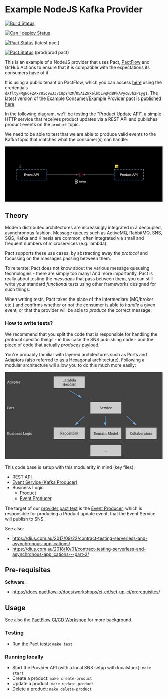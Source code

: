 # Example NodeJS Kafka Provider

[![Build Status](https://github.com/pactflow/example-provider-js-sns/actions/workflows/build.yml/badge.svg)](https://github.com/pactflow/example-provider-js-sns/actions)

[![Can I deploy Status](https://test.pactflow.io/pacticipants/pactflow-example-provider-js-sns/branches/master/latest-version/can-i-deploy/to-environment/production/badge.svg)](https://test.pactflow.io/pacticipants/pactflow-example-provider-js-sns/branches/master/latest-version/can-i-deploy/to-environment/production/badge)

[![Pact Status](https://test.pactflow.io/pacts/provider/pactflow-example-provider-js-sns/consumer/pactflow-example-consumer-js-sns/latest/badge.svg?label=provider)](https://test.pactflow.io/pacts/provider/pactflow-example-provider-js-sns/consumer/pactflow-example-consumer-js-sns/latest) (latest pact)

[![Pact Status](https://test.pactflow.io/matrix/provider/pactflow-example-provider-js-sns/latest/master/consumer/pactflow-example-consumer-js-sns/latest/master/badge.svg?label=provider)](https://test.pactflow.io/pacts/provider/pactflow-example-provider-js-sns/consumer/pactflow-example-consumer-js-sns/latest/master) (prod/prod pact)

This is an example of a NodeJS provider that uses Pact, [PactFlow](https://pactflow.io) and GitHub Actions to ensure that it is compatible with the expectations its consumers have of it.

It is using a public tenant on PactFlow, which you can access [here](https://test.pactflow.io) using the credentials `dXfltyFMgNOFZAxr8io9wJ37iUpY42M`/`O5AIZWxelWbLvqMd8PkAVycBJh2Psyg1`. The latest version of the Example Consumer/Example Provider pact is published [here](https://test.pactflow.io/pacts/provider/pactflow-example-provider-js-sns/consumer/pactflow-example-consumer-js-sns/latest).

In the following diagram, we'll be testing the "Product Update API", a simple HTTP service that receives product updates via a REST API and publishes product events on the `product` topic.

We need to be able to test that we are able to produce valid events to the Kafka topic that matches what the consumer(s) can handle:

![kafka Architecture](../docs/kafka.png "kafka Architecture")

## Theory

Modern distributed architectures are increasingly integrated in a decoupled, asynchronous fashion. Message queues such as ActiveMQ, RabbitMQ, SNS, SQS, Kafka and Kinesis are common, often integrated via small and frequent numbers of microservices (e.g. lambda).

Pact supports these use cases, by abstracting away the _protocol_ and focussing on the messages passing between them.

To reiterate: Pact does not know about the various message queueing technologies - there are simply too many! And more importantly, Pact is really about testing the _messages_ that pass between them, you can still write your standard _functional_ tests using other frameworks designed for such things.

When writing tests, Pact takes the place of the intermediary (MQ/broker etc.) and confirms whether or not the consumer is able to _handle_ a given event, or that the provider will be able to _produce_ the correct message.

### How to write tests?

We recommend that you split the code that is responsible for handling the protocol specific things - in this case the SNS publishing code - and the piece of code that actually *produces* payload.

You're probably familiar with layered architectures such as Ports and Adaptors (also referred to as a Hexagonal architecture). Following a modular architecture will allow you to do this much more easily:

![Code Modularity](docs/ports-and-adapters.png "Code Modularity")

This code base is setup with this modularity in mind (key files):

* [REST API](server.js)
* [Event Service (Kafka Producer)](src/product/product.event.service.js)
* Business Logic
   * [Product](src/product/product.js)
   * [Event Producer](src/product/product.event.js)

The target of our [provider pact test](src/product/product.pact.test.js) is the [Event Producer](src/product/product.event.js), which is responsible for producing a Product update event, that the Event Service will publish to SNS.

See also:

* https://dius.com.au/2017/09/22/contract-testing-serverless-and-asynchronous-applications/
* https://dius.com.au/2018/10/01/contract-testing-serverless-and-asynchronous-applications---part-2/

## Pre-requisites

**Software**:

*  https://docs.pactflow.io/docs/workshops/ci-cd/set-up-ci/prerequisites/

## Usage

See also the [PactFlow CI/CD Workshop](https://github.com/pactflow/ci-cd-workshop) for more background.

### Testing
* Run the Pact tests: `make test`
 
### Running  locally

* Start the Provider API (with a local SNS setup with localstack): `make start`
* Create a product: `make create-product`
* Update a product: `make update-product`
* Delete a product: `make delete-product`
